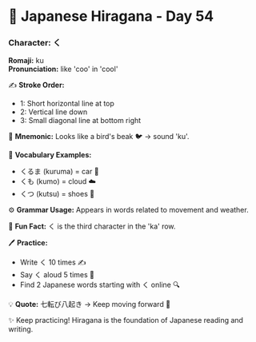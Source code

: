 # 📖 Japanese Hiragana - Day 54

### Character: く  
**Romaji:** ku  
**Pronunciation:** like 'coo' in 'cool'  

✍️ **Stroke Order:**  
- 1: Short horizontal line at top
- 2: Vertical line down
- 3: Small diagonal line at bottom right

📝 **Mnemonic:** Looks like a bird's beak 🐦 → sound 'ku'.  

📌 **Vocabulary Examples:**  
- くるま (kuruma) = car 🚗
- くも (kumo) = cloud ☁️
- くつ (kutsu) = shoes 👞

⚙️ **Grammar Usage:** Appears in words related to movement and weather.  

🎉 **Fun Fact:** く is the third character in the 'ka' row.  

🖊️ **Practice:**  
- Write く 10 times ✍️
- Say く aloud 5 times 🎤
- Find 2 Japanese words starting with く online 🔍

💡 **Quote:** 七転び八起き → Keep moving forward 💪  

✨ Keep practicing! Hiragana is the foundation of Japanese reading and writing.

